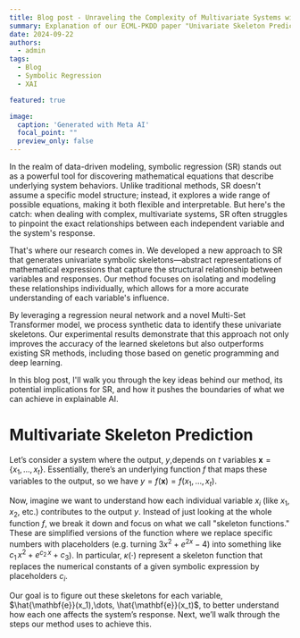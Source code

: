 ```yaml
---
title: Blog post - Unraveling the Complexity of Multivariate Systems with Symbolic Regression
summary: Explanation of our ECML-PKDD paper "Univariate Skeleton Prediction in Multivariate Systems Using Transformers"
date: 2024-09-22
authors:
  - admin
tags:
  - Blog
  - Symbolic Regression
  - XAI

featured: true

image:
  caption: 'Generated with Meta AI'
  focal_point: ""
  preview_only: false
---
```


In the realm of data-driven modeling, symbolic regression (SR) stands out as a powerful tool for discovering mathematical equations that describe underlying system behaviors.
Unlike traditional methods, SR doesn't assume a specific model structure; instead, it explores a wide range of possible equations, making it both flexible and interpretable.
But here's the catch: when dealing with complex, multivariate systems, SR often struggles to pinpoint the exact relationships between each independent variable and the system's response.

That's where our research comes in.
We developed a new approach to SR that generates univariate symbolic skeletons—abstract representations of mathematical expressions that capture the structural relationship between variables and responses.
Our method focuses on isolating and modeling these relationships individually, which allows for a more accurate understanding of each variable's influence.

By leveraging a regression neural network and a novel Multi-Set Transformer model, we process synthetic data to identify these univariate skeletons. Our experimental results demonstrate that this approach not only improves the accuracy of the learned skeletons but also outperforms existing SR methods, including those based on genetic programming and deep learning.

In this blog post, I'll walk you through the key ideas behind our method, its potential implications for SR, and how it pushes the boundaries of what we can achieve in explainable AI.

# Multivariate Skeleton Prediction

Let’s consider a system where the output, $y$,depends on $t$ variables $\textbf{x}=\{ x_1, \dots, x_t \}$.
Essentially, there’s an underlying function $f$ that maps these variables to the output, so we have $y = f(\mathbf{x}) = f(x_1, \dots, x_t)$. 

Now, imagine we want to understand how each individual variable $x_i$ (like $x_1$, $x_2$, etc.) contributes to the output $y$.
Instead of just looking at the whole function $f$, we break it down and focus on what we call "skeleton functions."
These are simplified versions of the function where we replace specific numbers with placeholders (e.g. turning $3x^2 +e^{2x} -4)$ into something like $c_1\,x^2 + e^{c_2\, x} + c_3$). 
In particular, $\kappa(\cdot)$ represent a skeleton function that replaces the numerical constants of a given symbolic expression by placeholders $c_i$.

Our goal is to figure out these skeletons for each variable, $\hat{\mathbf{e}}(x_1),\dots, \hat{\mathbf{e}}(x_t)$, to better understand how each one affects the system’s response. 
Next, we’ll walk through the steps our method uses to achieve this.